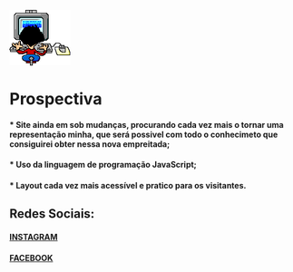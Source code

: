 ![01 gif](https://github.com/sergiovcl/Primeiro-projeto/blob/master/01.gif)
# Prospectiva
#### * Site ainda em sob mudanças, procurando cada vez mais o tornar uma representação minha, que será possivel com todo o conhecimeto que consiguirei obter nessa nova empreitada;
#### * Uso da linguagem de programação JavaScript;
#### * Layout cada vez mais acessível e pratico para os visitantes.

## Redes Sociais:
#### [INSTAGRAM](https://www.instagram.com/sergio_vinic/?hl=pt-br)
#### [FACEBOOK](https://www.instagram.com/sergio_vinic/?hl=pt-br)
